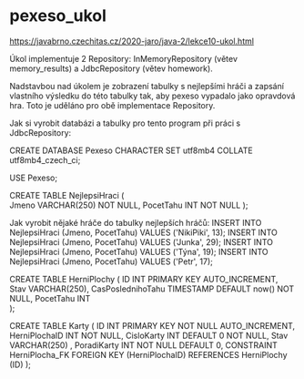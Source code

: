 # pexeso_ukol

https://javabrno.czechitas.cz/2020-jaro/java-2/lekce10-ukol.html

Úkol implementuje 2 Repository: InMemoryRepository (větev memory_results) a JdbcRepository (větev homework). 
 
Nadstavbou nad úkolem je zobrazení tabulky s nejlepšími hráči a zapsání vlastního výsledku do této tabulky tak, aby pexeso vypadalo jako opravdová hra. Toto je uděláno pro obě implementace Repository.

Jak si vyrobit databázi a tabulky pro tento program při práci s JdbcRepository:

CREATE DATABASE Pexeso
  CHARACTER SET utf8mb4
  COLLATE utf8mb4_czech_ci;

USE Pexeso;


CREATE TABLE NejlepsiHraci (     
    Jmeno VARCHAR(250) NOT NULL,
    PocetTahu INT NOT NULL  );


Jak vyrobit nějaké hráče do tabulky nejlepších hráčů:
INSERT INTO NejlepsiHraci (Jmeno, PocetTahu) VALUES ('NikiPiki', 13);
INSERT INTO NejlepsiHraci (Jmeno, PocetTahu) VALUES ('Junka', 29);
INSERT INTO NejlepsiHraci (Jmeno, PocetTahu) VALUES ('Týna', 19);
INSERT INTO NejlepsiHraci (Jmeno, PocetTahu) VALUES ('Petr', 17);

CREATE TABLE HerniPlochy (
    ID INT PRIMARY KEY AUTO_INCREMENT,
    Stav VARCHAR(250),
    CasPoslednihoTahu TIMESTAMP DEFAULT now() NOT NULL,
    PocetTahu INT	
);

CREATE TABLE Karty (
    ID INT PRIMARY KEY NOT NULL AUTO_INCREMENT,
    HerniPlochaID INT NOT NULL,
    CisloKarty INT DEFAULT 0 NOT NULL,
    Stav VARCHAR(250) ,
    PoradiKarty INT NOT NULL DEFAULT 0,
    CONSTRAINT HerniPlocha_FK FOREIGN KEY (HerniPlochaID) REFERENCES HerniPlochy (ID)
);
